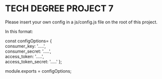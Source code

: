# TECH DEGREE PROJECT 7

Please insert your own config in a js/config.js file on the root of this project.

In this format:

const configOptions=  {  
      consumer_key:         '.....',  
      consumer_secret:      '.....',  
      access_token:         '.....',  
      access_token_secret:  '.....' 
      };  

module.exports = configOptions;  